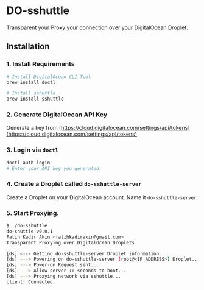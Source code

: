 # DO-sshuttle

Transparent your Proxy your connection over your DigitalOcean Droplet.

## Installation

### 1. Install Requirements

```sh
# Install DigitalOcean CLI Tool
brew install doctl

# Install sshuttle
brew install sshuttle
```

### 2. Generate DigitalOcean API Key

Generate a key from [https://cloud.digitalocean.com/settings/api/tokens](https://cloud.digitalocean.com/settings/api/tokens)

### 3. Login via `doctl`

```sh
doctl auth login
# Enter your API key you generated.
```

### 4. Create a Droplet called `do-sshuttle-server`

Create a Droplet on your DigitalOcean account. Name it `do-sshuttle-server`.

### 5. Start Proxying.

```sh
$ ./do-sshuttle
do-shuttle v0.0.1
Fatih Kadir Akın <fatihkadirakin@gmail.com>
Transparent Proxying over DigitalOcean Droplets

[ds] <--- Getting do-sshuttle-server Droplet information...
[ds] ---> Powering on do-sshuttle-server (root@<IP ADDRESS>) Droplet...
[ds] ---> Power-on Request sent...
[ds] ---> Allow server 10 seconds to boot...
[ds] ---> Proxying network via sshuttle...
client: Connected.
```